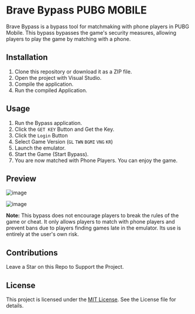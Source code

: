 # Brave Bypass PUBG MOBILE

Brave Bypass is a bypass tool for matchmaking with phone players in PUBG Mobile. This bypass bypasses the game's security measures, allowing players to play the game by matching with a phone.

## Installation

1. Clone this repository or download it as a ZIP file.
2. Open the project with Visual Studio.
3. Compile the application.
4. Run the compiled Application.

## Usage

1. Run the Bypass application.
2. Click the `GET KEY` Button and Get the Key.
3. Click the `Login` Button
4. Select Game Version (`GL` `TWN` `BGMI` `VNG` `KR`)
5. Launch the emulator.
6. Start the Game (Start Bypass).
7. You are now matched with Phone Players. You can enjoy the game.

## Preview 
![image](https://github.com/unknown144p/pubg/assets/93508554/d8a862af-fcfb-42c9-8e8b-8aef862b4440)


![image](https://github.com/unknown144p/pubg/assets/93508554/87e06f6e-b840-4b60-84fc-f9415164b24a)

**Note:** This bypass does not encourage players to break the rules of the game or cheat. It only allows players to match with phone players and prevent bans due to players finding games late in the emulator. Its use is entirely at the user's own risk.

## Contributions

Leave a Star on this Repo to Support the Project.

## License

This project is licensed under the [MIT License](LICENSE). See the License file for details.

